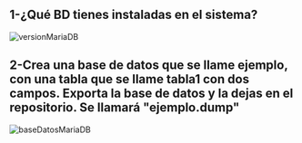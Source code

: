 ## 1-¿Qué BD tienes instaladas en el sistema?
![versionMariaDB](/Examenes/Examen%201/Imagenes/VersionMariaDB.JPG)

## 2-Crea una base de datos que se llame ejemplo, con una tabla que se llame tabla1 con dos campos. Exporta la base de datos y la dejas en el repositorio. Se llamará "ejemplo.dump"

![baseDatosMariaDB](/Examenes/Examen%201/Imagenes/BaseDatosMariaDB.JPG)


